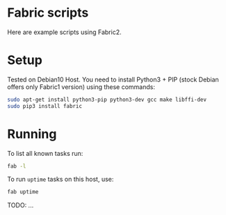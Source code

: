 # Fabric scripts

Here are example scripts using Fabric2.


# Setup

Tested on Debian10 Host. You need to install Python3 + PIP
(stock Debian offers only Fabric1 version) using these commands:

```bash
sudo apt-get install python3-pip python3-dev gcc make libffi-dev
sudo pip3 install fabric
```

# Running

To list all known tasks run:

```bash
fab -l
```

To run `uptime` tasks on this host, use:

```bash
fab uptime
```


TODO: ...
